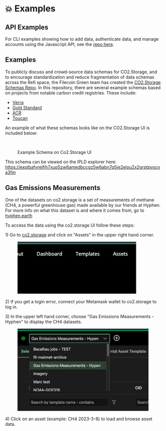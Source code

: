 # 💥 Examples

## API Examples

For CLI examples showing how to add data, authenticate data, and manage accounts using the Javascript API, see the [repo here](https://github.com/protocol/co2-storage/tree/main/cli/src/examples).&#x20;

## Examples

To publicly discuss and crowd-source data schemas for CO2.Storage, and to encourage standardization and reduce fragmentation of data schemas across the Refi space, the Filecoin Green team has created the [CO2.Storage Schemas Repo](https://github.com/protocol/co2\_storage\_schemas). In this repository, there are several example schemas based on projects from notable carbon credit registries. These include:

* [Verra](https://github.com/protocol/co2\_storage\_schemas/blob/main/Schemas/examples/verra.json)
* [Gold Standard](https://github.com/protocol/co2\_storage\_schemas/blob/main/Schemas/examples/gold-standard.json)
* [ACR](https://github.com/protocol/co2\_storage\_schemas/blob/main/Schemas/examples/acr.json)
* [Toucan](https://github.com/protocol/co2\_storage\_schemas/blob/main/Schemas/examples/toucan.json)

An example of what these schemas looks like on the CO2.Storage UI is included below:

<figure><img src="https://lh4.googleusercontent.com/KT1vX21_8r55FwgTpOL1IP896RRyeNhqKRCT7i_mNgP9-OMRqcsHe07xHA3I5zGDoRmZBcdtBajCca-_lQzhzgeqA3UlGY9Iq8qsDTETbT7mcHVtha5VZRr0GDWnlHIxReZHEENSnqiohhrZV8iQA9k" alt=""><figcaption><p>Example Schema on Co2.Storage UI</p></figcaption></figure>

This schema can be viewed on the IPLD explorer here: [https://explbafyreifjh7xup5zw6amedbccgz5w6abn7q5ie2eipu2x2grptpvocva3fm](https://explore.ipld.io/#/explore/bafyreifjh7xup5zw6amedbccgz5w6abn7q5ie2eipu2x2grptpvocva3fm)

## Gas Emissions Measurements

One of the datasets on co2.storage is a set of measurements of methane (CH4, a powerful greenhouse gas) made available by our friends at Hyphen. For more info on what this dataset is and where it comes from, go to [hyphen.earth](https://www.hyphen.earth/)

To access the data using the co2.storage UI follow these steps:

1\) Go to [co2.storage](https://co2.storage/) and click on "Assets" in the upper right hand corner.

<figure><img src="../.gitbook/assets/Screenshot 2023-03-12 at 7.48.14 PM.png" alt=""><figcaption></figcaption></figure>

2\) If you get a login error, connect your Metamask wallet to co2.storage to log in.

3\) In the upper left hand corner, choose "Gas Emissions Measurements - Hyphen" to display the CH4 datasets.&#x20;

<figure><img src="../.gitbook/assets/Screenshot 2023-03-12 at 7.53.15 PM.png" alt=""><figcaption></figcaption></figure>

4\) Click on an asset (example: CH4 2023-3-6) to load and browse asset data.
